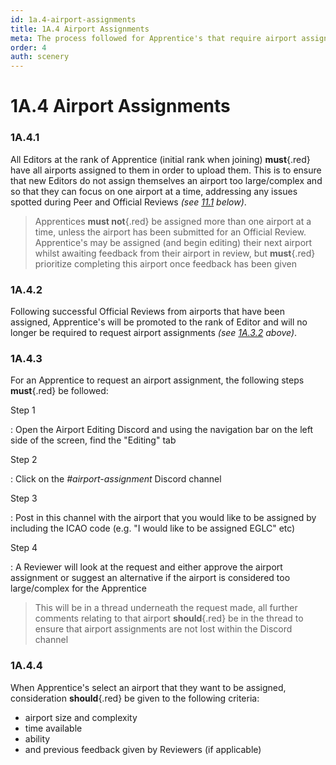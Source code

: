 ```yaml
---
id: 1a.4-airport-assignments
title: 1A.4 Airport Assignments
meta: The process followed for Apprentice's that require airport assignments within Infinite Flight.
order: 4
auth: scenery
---
```


# 1A.4  Airport Assignments

 

### 1A.4.1    

All Editors at the rank of Apprentice (initial rank when joining) **must**{.red} have all airports assigned to them in order to upload them. This is to ensure that new Editors do not assign themselves an airport too large/complex and so that they can focus on one airport at a time, addressing any issues spotted during Peer and Official Reviews *(see [11.1](/guide/scenery-editor-manual/11.-review-and-release/11.1-review-and-release-process%202) below)*.



> Apprentices **must not**{.red} be assigned more than one airport at a time, unless the airport has been submitted for an Official Review. Apprentice's may be assigned (and begin editing) their next airport whilst awaiting feedback from their airport in review, but **must**{.red} prioritize completing this airport once feedback has been given



### 1A.4.2

Following successful Official Reviews from airports that have been assigned, Apprentice's will be promoted to the rank of Editor and will no longer be required to request airport assignments *(see [1A.3.2](/guide/scenery-editing-manual/1a.-administration/1a.3-rank-structure#1a.3.2) above)*.



### 1A.4.3

For an Apprentice to request an airport assignment, the following steps **must**{.red} be followed:



Step 1

: Open the Airport Editing Discord and using the navigation bar on the left side of the screen, find the "Editing" tab



Step 2

: Click on the *#airport-assignment* Discord channel



Step 3

: Post in this channel with the airport that you would like to be assigned by including the ICAO code (e.g. "I would like to be assigned EGLC" etc)



Step 4

: A Reviewer will look at the request and either approve the airport assignment or suggest an alternative if the airport is considered too large/complex for the Apprentice



> This will be in a thread underneath the request made, all further comments relating to that airport **should**{.red} be in the thread to ensure that airport assignments are not lost within the Discord channel



### 1A.4.4

When Apprentice's select an airport that they want to be assigned, consideration **should**{.red} be given to the following criteria:



- airport size and complexity
- time available
- ability
- and previous feedback given by Reviewers (if applicable)
